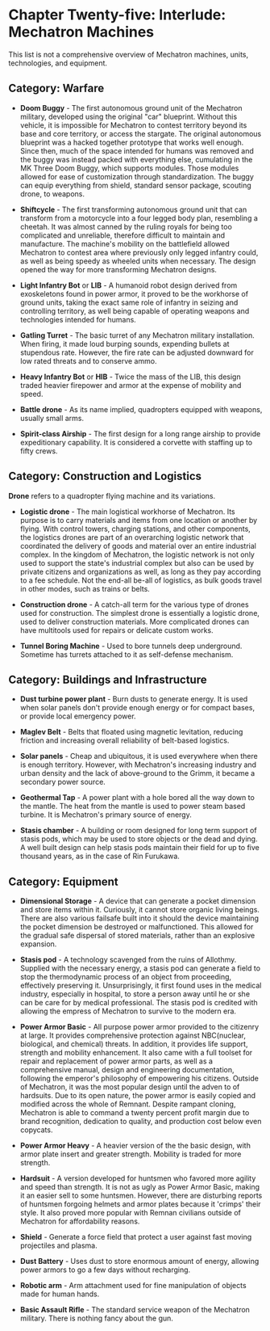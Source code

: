 # Chapter Twenty-five: Interlude: Mechatron Machines

This list is not a comprehensive overview of Mechatron machines, units, technologies, and equipment.

## **Category: Warfare**

* **Doom Buggy** - The first autonomous ground unit of the Mechatron military, developed using the original "car" blueprint. Without this vehicle, it is impossible for Mechatron to contest territory beyond its base and core territory, or access the stargate. The original autonomous blueprint was a hacked together prototype that works well enough. Since then, much of the space intended for humans was removed and the buggy was instead packed with everything else, cumulating in the MK Three Doom Buggy, which supports modules. Those modules allowed for ease of customization through standardization. The buggy can equip everything from shield, standard sensor package, scouting drone, to weapons.

* **Shiftcycle** - The first transforming autonomous ground unit that can transform from a motorcycle into a four legged body plan, resembling a cheetah. It was almost canned by the ruling royals for being too complicated and unreliable, therefore difficult to maintain and manufacture. The machine's mobility on the battlefield allowed Mechatron to contest area where previously only legged infantry could, as well as being speedy as wheeled units when necessary. The design opened the way for more transforming Mechatron designs.

* **Light Infantry Bot** or **LIB** - A humanoid robot design derived from exoskeletons found in power armor, it proved to be the workhorse of ground units, taking the exact same role of infantry in seizing and controlling territory, as well being capable of operating weapons and technologies intended for humans.

* **Gatling Turret** - The basic turret of any Mechatron military installation. When firing, it made loud burping sounds, expending bullets at stupendous rate. However, the fire rate can be adjusted downward for low rated threats and to conserve ammo.

* **Heavy Infantry Bot** or **HIB** - Twice the mass of the LIB, this design traded heavier firepower and armor at the expense of mobility and speed.

* **Battle drone** - As its name implied, quadropters equipped with weapons, usually small arms.

* **Spirit-class Airship** - The first design for a long range airship to provide expeditionary capability. It is considered a corvette with staffing up to fifty crews.

## **Category: Construction and Logistics**

**Drone** refers to a quadropter flying machine and its variations.

* **Logistic drone** - The main logistical workhorse of Mechatron. Its purpose is to carry materials and items from one location or another by flying. With control towers, charging stations, and other components, the logistics drones are part of an overarching logistic network that coordinated the delivery of goods and material over an entire industrial complex. In the kingdom of Mechatron, the logistic network is not only used to support the state's industrial complex but also can be used by private citizens and organizations as well, as long as they pay according to a fee schedule. Not the end-all be-all of logistics, as bulk goods travel in other modes, such as trains or belts.

* **Construction drone** - A catch-all term for the various type of drones used for construction. The simplest drone is essentially a logistic drone, used to deliver construction materials. More complicated drones can have multitools used for repairs or delicate custom works.

* **Tunnel Boring Machine** - Used to bore tunnels deep underground. Sometime has turrets attached to it as self-defense mechanism.

## **Category: Buildings and Infrastructure**

* **Dust turbine power plant** - Burn dusts to generate energy. It is used when solar panels don't provide enough energy or for compact bases, or provide local emergency power.

* **Maglev Belt** - Belts that floated using magnetic levitation, reducing friction and increasing overall reliability of belt-based logistics.

* **Solar panels** - Cheap and ubiquitous, it is used everywhere when there is enough territory. However, with Mechatron's increasing industry and urban density and the lack of above-ground to the Grimm, it became a secondary power source.

* **Geothermal Tap** - A power plant with a hole bored all the way down to the mantle. The heat from the mantle is used to power steam based turbine. It is Mechatron's primary source of energy.

* **Stasis chamber** - A building or room designed for long term support of stasis pods, which may be used to store objects or the dead and dying. A well built design can help stasis pods maintain their field for up to five thousand years, as in the case of Rin Furukawa.

## **Category: Equipment**

* **Dimensional Storage** -  A device that can generate a pocket dimension and store items within it. Curiously, it cannot store organic living beings. There are also various failsafe built into it should the device maintaining the pocket dimension be destroyed or malfunctioned. This allowed for the gradual safe dispersal of stored materials, rather than an explosive expansion.

* **Stasis pod** - A technology scavenged from the ruins of Allothmy. Supplied with the necessary energy, a stasis pod can generate a field to stop the thermodynamic process of an object from proceeding, effectively preserving it. Unsurprisingly, it first found uses in the medical industry, especially in hospital, to store a person away until he or she can be care for by medical professional. The stasis pod is credited with allowing the empress of Mechatron to survive to the modern era.

* **Power Armor Basic** - All purpose power armor provided to the citizenry at large. It provides comprehensive protection against NBC(nuclear, biological, and chemical) threats. In addition, it provides life support, strength and mobility enhancement. It also came with a full toolset for repair and replacement of power armor parts, as well as a comprehensive manual, design and engineering documentation, following the emperor's philosophy of empowering his citizens. Outside of Mechatron, it was the most popular design until the adven to of hardsuits. Due to its open nature, the power armor is easily copied and modified across the whole of Remnant. Despite rampant cloning, Mechatron is able to command a twenty percent profit margin due to brand recognition, dedication to quality, and production cost below even copycats.

* **Power Armor Heavy** - A heavier version of the the basic design, with armor plate insert and greater strength. Mobility is traded for more strength.

* **Hardsuit** - A version developed for huntsmen who favored more agility and speed than strength. It is not as ugly as Power Armor Basic, making it an easier sell to some huntsmen. However, there are disturbing reports of huntsmen forgoing helmets and armor plates because it 'crimps' their style. It also proved more popular with Remnan civilians outside of Mechatron for affordability reasons.

* **Shield** - Generate a force field that protect a user against fast moving projectiles and plasma.

* **Dust Battery** - Uses dust to store enormous amount of energy, allowing power armors to go a few days without recharging.

* **Robotic arm** - Arm attachment used for fine manipulation of objects made for human hands.

* **Basic Assault Rifle** - The standard service weapon of the Mechatron military. There is nothing fancy about the gun.
